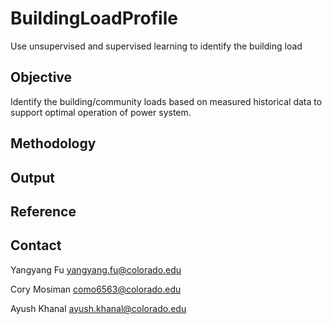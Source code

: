 # BuildingLoadProfile
Use unsupervised and supervised learning to identify the building load

## Objective
Identify the building/community loads based on measured historical data to support optimal operation of power system.

## Methodology


## Output


## Reference

## Contact
Yangyang Fu  yangyang.fu@colorado.edu

Cory Mosiman como6563@colorado.edu

Ayush Khanal ayush.khanal@colorado.edu
